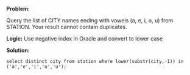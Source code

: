 **Problem:**

Query the list of CITY names ending with vowels (a, e, i, o, u) from STATION. Your result cannot contain duplicates.

**Logic:**
Use negative index in Oracle and convert to lower case

**Solution:**

```
select distinct city from station where lower(substr(city,-1)) in ('a','e','i','o','u');

```
